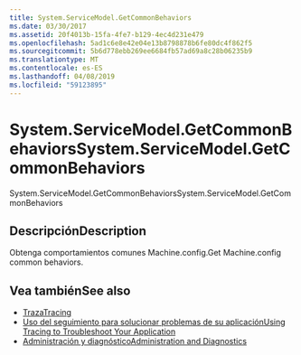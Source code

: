 ```yaml
---
title: System.ServiceModel.GetCommonBehaviors
ms.date: 03/30/2017
ms.assetid: 20f4013b-15fa-4fe7-b129-4ec4d231e479
ms.openlocfilehash: 5ad1c6e8e42e04e13b8798878b6fe80dc4f862f5
ms.sourcegitcommit: 5b6d778ebb269ee6684fb57ad69a8c28b06235b9
ms.translationtype: MT
ms.contentlocale: es-ES
ms.lasthandoff: 04/08/2019
ms.locfileid: "59123895"
---
```

# <a name="systemservicemodelgetcommonbehaviors"></a><span data-ttu-id="c0bc3-102">System.ServiceModel.GetCommonBehaviors</span><span class="sxs-lookup"><span data-stu-id="c0bc3-102">System.ServiceModel.GetCommonBehaviors</span></span>
<span data-ttu-id="c0bc3-103">System.ServiceModel.GetCommonBehaviors</span><span class="sxs-lookup"><span data-stu-id="c0bc3-103">System.ServiceModel.GetCommonBehaviors</span></span>  
  
## <a name="description"></a><span data-ttu-id="c0bc3-104">Descripción</span><span class="sxs-lookup"><span data-stu-id="c0bc3-104">Description</span></span>  
 <span data-ttu-id="c0bc3-105">Obtenga comportamientos comunes Machine.config.</span><span class="sxs-lookup"><span data-stu-id="c0bc3-105">Get Machine.config common behaviors.</span></span>  
  
## <a name="see-also"></a><span data-ttu-id="c0bc3-106">Vea también</span><span class="sxs-lookup"><span data-stu-id="c0bc3-106">See also</span></span>

- [<span data-ttu-id="c0bc3-107">Traza</span><span class="sxs-lookup"><span data-stu-id="c0bc3-107">Tracing</span></span>](../../../../../docs/framework/wcf/diagnostics/tracing/index.md)
- [<span data-ttu-id="c0bc3-108">Uso del seguimiento para solucionar problemas de su aplicación</span><span class="sxs-lookup"><span data-stu-id="c0bc3-108">Using Tracing to Troubleshoot Your Application</span></span>](../../../../../docs/framework/wcf/diagnostics/tracing/using-tracing-to-troubleshoot-your-application.md)
- [<span data-ttu-id="c0bc3-109">Administración y diagnóstico</span><span class="sxs-lookup"><span data-stu-id="c0bc3-109">Administration and Diagnostics</span></span>](../../../../../docs/framework/wcf/diagnostics/index.md)
